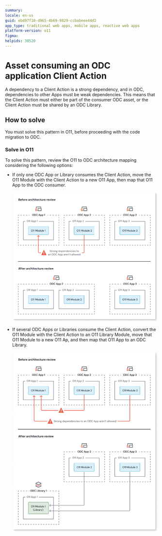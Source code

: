 ```yaml
---
summary: 
locale: en-us
guid: ebd97f10-d965-4b69-9829-ccbabeee44d2
app_type: traditional web apps, mobile apps, reactive web apps
platform-version: o11
figma:
helpids: 30520
---
```

# Asset consuming an ODC application Client Action

A dependency to a Client Action is a strong dependency, and in ODC, dependencies to other Apps must be weak dependencies.
This means that the Client Action must either be part of the consumer ODC asset, or the Client Action must be shared by an ODC Library.

## How to solve

You must solve this pattern in O11, before proceeding with the code migration to ODC.

### Solve in O11

To solve this pattern, review the O11 to ODC architecture mapping considering the following options:

* If only one ODC App or Library consumes the Client Action, move the O11 Module with the Client Action to a new O11 App, then map that O11 App to the ODC consumer.

    ![Diagram showing the architecture review process. Before the review, O11 Module 1 is within ODC App 1. After the review, O11 Module 1 is moved to O11 App 4 and mapped to the ODC consumer.](images/review-arch-consolidate-diag.png "Architecture Review Process for Single ODC App or Library")

* If several ODC Apps or Libraries consume the Client Action, convert the O11 Module with the Client Action to an O11 Library Module, move that O11 Module to a new O11 Ap, and then map that O11 App to an ODC Library.

    ![Diagram showing the architecture review process. Before the review, O11 Modules are within ODC Apps. After the review, O11 Module 1 is moved to O11 App 4 and shared as a library in ODC Library 1.](images/review-arch-move-to-lib-1-diag.png "Architecture Review Process for Multiple ODC Apps or Libraries")
